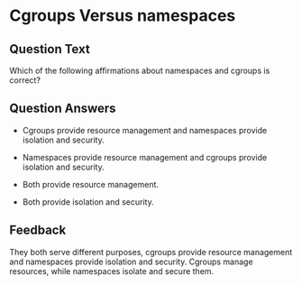 # Cgroups Versus namespaces

## Question Text

Which of the following affirmations about namespaces and cgroups is correct?

## Question Answers

+ Cgroups provide resource management and namespaces provide isolation and security.

- Namespaces provide resource management and cgroups provide isolation and security.

- Both provide resource management.

- Both provide isolation and security.

## Feedback

They both serve different purposes, cgroups provide resource management and namespaces provide isolation and security.
Cgroups manage resources, while namespaces isolate and secure them.
